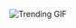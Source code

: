 ![Trending GIF](https://media2.giphy.com/media/xT8qBsOjMOcdeGJIU8/giphy.gif?cid=8bb21772qcqv7hmqecfo5z65hymywhudbd7l3fewimq99uyp&ep=v1_gifs_search&rid=giphy.gif&ct=g)
